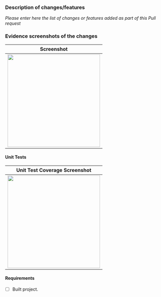 ### Description of changes/features

_Please enter here the list of changes or features added as part of this Pull request_

### Evidence screenshots of the changes

| Screenshot                    |
| ------------------------- |
| <img src="" width="300"/> |

#### Unit Tests

| Unit Test Coverage Screenshot |
| ----------------------------- |
| <img src="" width="300"/>     |

#### Requirements

- [ ] Built project.
